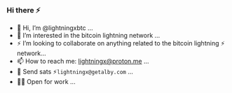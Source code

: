 ### Hi there ⚡️

<!--
**lightningxbtc/lightningxbtc** is a ✨ _special_ ✨ repository because its `README.md` (this file) appears on your GitHub profile.

Here are some ideas to get you started:

- 🔭 I’m currently working on ...
- 🌱 I’m currently learning ...
- 👯 I’m looking to collaborate on ...
- 🤔 I’m looking for help with ...
- 💬 Ask me about ...
- 📫 How to reach me: ...
- 😄 Pronouns: ...
- ⚡ Fun fact: ...
-->


* 👋 Hi, I’m @lightningxbtc ...
* 👀 I’m interested in the bitcoin lightning network ...
* ⚡️ I’m looking to collaborate on anything related to the bitcoin lightning ⚡️ network...
* 📫 How to reach me: lightningx@proton.me ...
* 🚀 Send sats ⚡️`lightningx@getalby.com` ...
* 👨‍💻 Open for work ...

